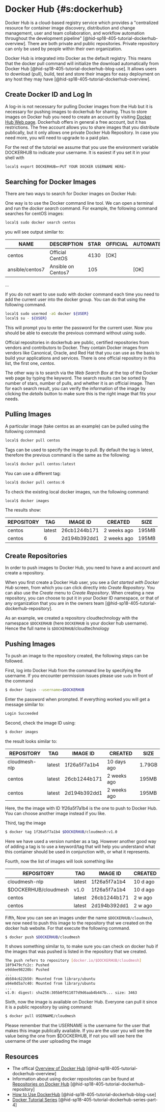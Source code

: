 # Docker Hub {#s:dockerhub}

Docker Hub is a cloud-based registry service which provides a
"centralized resource for container image discovery, distribution and
change management, user and team collaboration, and workflow
automation throughout the development
pipeline" [@hid-sp18-405-tutorial-dockerhub-overview]. There are both
private and public repositories. Private repository can only be used
by people within their own organization.

Docker Hub is integrated into Docker as the default registry. This
means that the docker pull command will initialize the download
automatically from Docker Hub
[@hid-sp18-405-tutorial-dockerhub-blog-use]. It allows users to
download (pull), build, test and store their images for easy
deployment on any host they may
have [@hid-sp18-405-tutorial-dockerhub-overview].

## Create Docker ID and Log In

A log-in is not necessary for pulling Docker images from the Hub but
it is necessary for pushing images to dockerhub for sharing. Thus to
store images on Docker hub you need to create an account by visiting
[Docker Hub Web page](https://hub.docker.com/). Dockerhub offers in
general a free account, but it has restrictions. The free account
allows you to share images that you distribute publically, but it only
allows one private Docker Hub Repository.  In case you need more, you
will need to upgrade to a paid plan.

For the rest of the tutorial we assume that you use the environment
variable DOCKERHUB to indicate your username. It is easiest if you set it in
your shell with

```bash
local$ export DOCKERHUB=<PUT YOUR DOCKER USERNAME HERE>
```

## Searching for Docker Images

There are two ways to search for Docker images on Docker Hub:

One way is to use the Docker command line tool. We can open a
terminal and run the *docker search* command. For example, the following
command searches for centOS images:

```bash
local$ sudo docker search centos
```


you will see output similar to:

| NAME            | DESCRIPTION        | STAR | OFFICIAL | AUTOMATED |
|-----------------|--------------------|------|----------|-----------|
| centos          | Official CentOS    | 4130 | [OK]     |           |
| ansible/centos7 | Ansible on Centos7 | 105  |          | [OK]      |

...

If you do not want to use sudo with docker command each time you need to add
the current user into the docker group. You can do that using the following
command.

```bash
local$ sudo usermod -aG docker ${USER}
local$ su - ${USER}
```

This will prompt you to enter the password for the current user. Now you
should be able to execute the previous command without using sudo.


Official repositories in dockerhub are public, certified repositories
from vendors and contributors to Docker. They contain Docker images
from vendors like Canonical, Oracle, and Red Hat that you can use as
the basis to build your applications and services. There is one
official repository in this list, the first one, *centos*.

The other way is to search via the *Web Search Box* at the top of the
Docker web page by typing the keyword. The search results can be sorted
by number of stars, number of pulls, and whether it is an official
image. Then for each search result, you can verify the information of
the image by clicking the *details* button to make sure this is the
right image that fits your needs.

## Pulling Images

A particular image (take centos as an example) can be pulled using the
following command:

```bash
local$ docker pull centos
```
Tags can be used to specify the image to pull. By default the tag is
latest, therefore the previous command is the same as the following:

```bash
local$ docker pull centos:latest
```

You can use a different tag:

```bash
local$ docker pull centos:6
```

To check the existing local docker images, run the following command:

```bash
local$ docker images
```

The results show:

| REPOSITORY | TAG    | IMAGE ID     | CREATED     | SIZE  |
|------------|--------|--------------|-------------|-------|
| centos     | latest | 26cb1244b171 | 2 weeks ago | 195MB |
| centos     | 6      | 2d194b392dd1 | 2 weeks ago | 195MB |


## Create Repositories

In order to push images to Docker Hub, you need to have a and account
and create a repository.

When you first create a Docker Hub user, you see a *Get started with
Docker Hub* screen, from which you can click directly into *Create
Repository*. You can also use the *Create* menu to *Create Repository*.
When creating a new repository, you can choose to put it in your Docker
ID namespace, or that of any organization that you are in the owners
team [@hid-sp18-405-tutorial-dockerhub-repository].

As an example, we created a repository cloudtechnology with the namespace
`$DOCKERHUB` (here `DOCKERHUB` is your docker hub username). Hence the full name
 is `$DOCKERHUB`/cloudtechnology

## Pushing Images

To push an image to the repository created, the following steps can be
followed.

First, log into Docker Hub from the command line by specifying the username.
If you encounter permission issues please use `sudo` in front of the command

```bash
$ docker login --username=$DOCKERHUB
```

Enter the password when prompted. If everything worked you will get
a message similar to:

```bash
Login Succeeded
```

Second, check the image ID using:

```bash
$ docker images
```

the result looks similar to:

| REPOSITORY    | TAG    | IMAGE ID     | CREATED     | SIZE   |
|---------------|--------|--------------|-------------|--------|
| cloudmesh-nlp | latest | 1f26a5f7a1b4 | 10 days ago | 1.79GB |
| centos        | latest | 26cb1244b171 | 2 weeks ago | 195MB  |
| centos        | latest | 2d194b392dd1 | 2 weeks ago | 195MB  |

Here, the the image with ID 1f26a5f7a1b4 is the one to push to Docker Hub.
You can choose another image instead if you like.

Third, tag the image

```bash
$ docker tag 1f26a5f7a1b4 $DOCKERHUB/cloudmesh:v1.0
```

Here we have used a version number as a tag. However another good way
of adding a tag is to use a keyword/tag that will help you
understand what this container should be used in conjunction with, or
what it represents.

Fourth, now the list of images will look something like

| REPOSITORY       | TAG      | IMAGE ID     | CREATED  | SIZE   |
|------------------|----------|--------------|----------|--------|
| cloudmesh-nlp    | latest   | 1f26a5f7a1b4 | 10 d ago | 1.79GB |
| $DOCKERHUB/cloudmesh | v1.0 | 1f26a5f7a1b4 | 10 d ago | 1.79GB |
| centos           | latest   | 26cb1244b171 | 2 w ago  |  195MB |
| centos           | latest   | 2d194b392dd1 | 2 w ago  |  195MB |

Fifth, Now you can see an images under the name `$DOCKERHUB/cloudmesh`, we
now need to push this image to the repository that we created on the docker hub
website. For that execute the following command.

```bash
$ docker push $DOCKERHUB/cloudmesh
```

It shows something similar to, to make sure you can check on docker hub if the
images that was pushed is listed in the repository that we created.

```bash
The push refers to repository [docker.io/$DOCKERHUB/cloudmesh]
18f9479cfc2c: Pushed
e9ddee98220b: Pushed
...
db584c622b50: Mounted from library/ubuntu
a94e0d5a7c40: Mounted from library/ubuntu
...
v1.0: digest: sha256:305b0f911077d9d6aab4b447b... size: 3463
```

Sixth, now the image is available on Docker Hub. Everyone can pull it
since it is a public repository by using command:

```bash
$ docker pull USERNAME/cloudmesh
```

Please remember that the USERNAME is the username for the user that
makes this image publically available. If you are the user you will
see the value being the one from $DOCKERHUB, If not you will see here
the username of the user uploading the image

## Resources

* The offical
  [Overview of Docker Hub](https://docs.docker.com/docker-hub/#use-official-repositories)
  [@hid-sp18-405-tutorial-dockerhub-overview]
* Information about using docker repositories can be found at
  [Repositories on Docker Hub](https://docs.docker.com/docker-hub/repos/)
  [@hid-sp18-405-tutorial-dockerhub-repository]
* [How to Use DockerHub](https://www.linux.com/blog/learn/intro-to-linux/2018/1/how-use-dockerhub)
  [@hid-sp18-405-tutorial-dockerhub-blog-use]
* [Docker Tutorial Series](https://rominirani.com/docker-tutorial-series-part-4-docker-hub-b51fb545dd8e) [@hid-sp18-405-tutorial-dockerhub-series-part-4]
